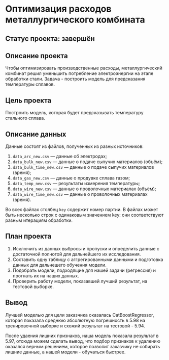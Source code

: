 # Оптимизация расходов металлургического комбината

## Статус проекта: завершён

## Описание проекта

Чтобы оптимизировать производственные расходы, металлургический комбинат решил уменьшить потребление электроэнергии на этапе обработки стали. Задача - построить модель для предсказания температуры сплавов. 

## Цель проекта

Построить модель, которая будет предсказывать температуру стального сплава.

## Описание данных

Данные состоят из файлов, полученных из разных источников: <p>

1. `data_arc_new.csv` — данные об электродах;
2. `data_bulk_new.csv` — данные о подаче сыпучих материалов (объём);
3. `data_bulk_time_new.csv` — данные о подаче сыпучих материалов (время);
4. `data_gas_new.csv` — данные о продувке сплава газом;
5. `data_temp_new.csv` — результаты измерения температуры;
6. `data_wire_new.csv` — данные о проволочных материалах (объём);
7. `data_wire_time_new.csv` — данные о проволочных материалах (время). <p>

Во всех файлах столбец `key` содержит номер партии. В файлах может быть несколько строк с одинаковым значением key: они соответствуют разным итерациям обработки.

## План проекта

1. Исключить из данных выбросы и пропуски и определить данные с достаточной полнотой для дальнейшего их исследования.
2. Составить одну таблицу с аггрегированными данными и подготовка данных для дальнешего обучения модели.
3. Подобрать модели, подходящие для нашей задачи (регрессия) и прогнать их на наших данных.
4. Проверить работу модели, показавшей лучший результат, на тестовой выборке.

## Вывод

Лучшей моделью для цели заказчика оказалась CatBoostRegressor, которая показала среднюю абсолютную погрешность в 5.98 на тренировочной выборке и схожий результат на тестовой - 5.94.

После удаения лишних признаков, наша модель показала результат в 5.97, отсюда можем сделать вывод, что подбор признаков к удалению оказался верным решением, которое позволит заказчику не собирать лишние данные, а нашей модели - обучаться быстрее.
